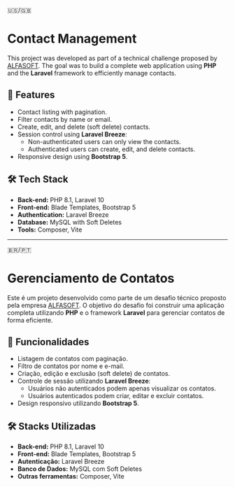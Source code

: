 🇺🇸/🇬🇧

# Contact Management

This project was developed as part of a technical challenge proposed by [ALFASOFT](https://www.alfasoft.pt/). The goal was to build a complete web application using **PHP** and the **Laravel** framework to efficiently manage contacts.

## 🚀 Features
- Contact listing with pagination.
- Filter contacts by name or email.
- Create, edit, and delete (soft delete) contacts.
- Session control using **Laravel Breeze**:
  - Non-authenticated users can only view the contacts.
  - Authenticated users can create, edit, and delete contacts.
- Responsive design using **Bootstrap 5**.

## 🛠️ Tech Stack
- **Back-end:** PHP 8.1, Laravel 10
- **Front-end:** Blade Templates, Bootstrap 5
- **Authentication:** Laravel Breeze
- **Database:** MySQL with Soft Deletes
- **Tools:** Composer, Vite


---------------


🇧🇷/🇵🇹

# Gerenciamento de Contatos

Este é um projeto desenvolvido como parte de um desafio técnico proposto pela empresa [ALFASOFT](https://www.alfasoft.pt/). O objetivo do desafio foi construir uma aplicação completa utilizando **PHP** e o framework **Laravel** para gerenciar contatos de forma eficiente.

## 🚀 Funcionalidades
- Listagem de contatos com paginação.
- Filtro de contatos por nome e e-mail.
- Criação, edição e exclusão (soft delete) de contatos.
- Controle de sessão utilizando **Laravel Breeze**:
  - Usuários não autenticados podem apenas visualizar os contatos.
  - Usuários autenticados podem criar, editar e excluir contatos.
- Design responsivo utilizando **Bootstrap 5**.

## 🛠️ Stacks Utilizadas
- **Back-end:** PHP 8.1, Laravel 10
- **Front-end:** Blade Templates, Bootstrap 5
- **Autenticação:** Laravel Breeze
- **Banco de Dados:** MySQL com Soft Deletes
- **Outras ferramentas:** Composer, Vite
